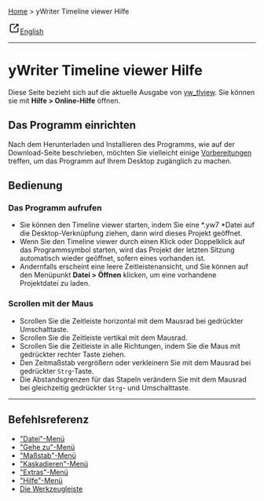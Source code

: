 [Home](..) > yWriter Timeline viewer Hilfe

![external-link](images/external-link.png)[English](https://peter88213.github.io/yw_tlview/help/)

---

# yWriter Timeline viewer Hilfe

Diese Seite bezieht sich auf die aktuelle Ausgabe von 
[yw_tlview](https://github.com/peter88213/yw_tlview/). 
Sie können sie mit **Hilfe > Online-Hilfe** öffnen.


## Das Programm einrichten 

Nach dem Herunterladen und Installieren des Programms, wie auf der Download-Seite 
beschrieben, möchten Sie vielleicht einige [Vorbereitungen](preparations.md) treffen, 
um das Programm auf Ihrem Desktop zugänglich zu machen. 
 

## Bedienung

### Das Programm aufrufen

- Sie können den Timeline viewer starten, indem Sie eine *.yw7 *Datei 
  auf die Desktop-Verknüpfung ziehen, dann wird dieses Projekt geöffnet. 
- Wenn Sie den Timeline viewer durch einen Klick oder Doppelklick auf das
  Programmsymbol starten, wird das Projekt der letzten Sitzung automatisch wieder geöffnet, 
  sofern eines vorhanden ist.
- Andernfalls erscheint eine leere Zeitleistenansicht, und Sie können auf den Menüpunkt 
  **Datei > Öffnen** klicken, um eine vorhandene Projektdatei zu laden. 


### Scrollen mit der Maus

-   Scrollen Sie die Zeitleiste horizontal mit dem Mausrad bei
    gedrückter Umschalttaste.
-   Scrollen Sie die Zeitleiste vertikal mit dem Mausrad.
-   Scrollen Sie die Zeitleiste in alle Richtungen, indem Sie die Maus
    mit gedrückter rechter Taste ziehen.
-   Den Zeitmaßstab vergrößern oder verkleinern Sie mit dem Mausrad bei
    gedrückter `Strg`-Taste.
-   Die Abstandsgrenzen für das Stapeln verändern Sie mit dem Mausrad
    bei gleichzeitig gedrückter `Strg`- und Umschalttaste.

---

## Befehlsreferenz

- ["Datei"-Menü](file_menu.md)
- ["Gehe zu"-Menü](go_to_menu.md)
- ["Maßstab"-Menü](scale_menu.md)
- ["Kaskadieren"-Menü](cascading_menu.md)
- ["Extras"-Menü](tools_menu.md)
- ["Hilfe"-Menü](help_menu.md)
- [Die Werkzeugleiste](toolbar.md) 




